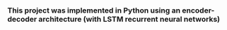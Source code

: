### This project was implemented in Python using an encoder-decoder architecture (with LSTM recurrent neural networks)


